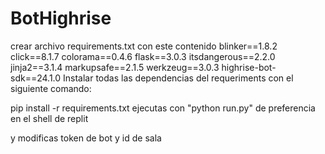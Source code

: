 # BotHighrise


crear archivo requirements.txt con este contenido 
blinker==1.8.2
click==8.1.7
colorama==0.4.6
flask==3.0.3
itsdangerous==2.2.0
jinja2==3.1.4
markupsafe==2.1.5
werkzeug==3.0.3
highrise-bot-sdk==24.1.0
Instalar todas las dependencias del requeriments con el siguiente comando: 

pip install -r requirements.txt
ejecutas con "python run.py"
de preferencia en el shell de replit

y modificas token de bot y id de sala 
